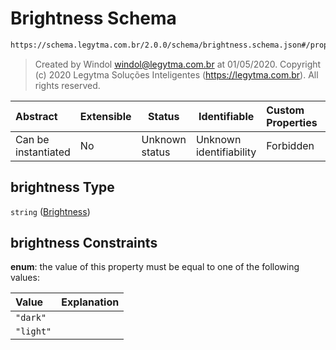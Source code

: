 # Brightness Schema

```txt
https://schema.legytma.com.br/2.0.0/schema/brightness.schema.json#/properties/brightness
```




> Created by Windol [windol@legytma.com.br](mailto:windol@legytma.com.br) at 01/05/2020.
> Copyright (c) 2020 Legytma Soluções Inteligentes (<https://legytma.com.br>). All rights reserved.
>

| Abstract            | Extensible | Status         | Identifiable            | Custom Properties | Additional Properties | Access Restrictions | Defined In                                                                                |
| :------------------ | ---------- | -------------- | ----------------------- | :---------------- | --------------------- | ------------------- | ----------------------------------------------------------------------------------------- |
| Can be instantiated | No         | Unknown status | Unknown identifiability | Forbidden         | Allowed               | none                | [app_bar_theme.schema.json\*](../schema/app_bar_theme.schema.json) |

## brightness Type

`string` ([Brightness](app_bar_theme-properties-brightness.md))

## brightness Constraints

**enum**: the value of this property must be equal to one of the following values:

| Value     | Explanation |
| :-------- | ----------- |
| `"dark"`  |             |
| `"light"` |             |
